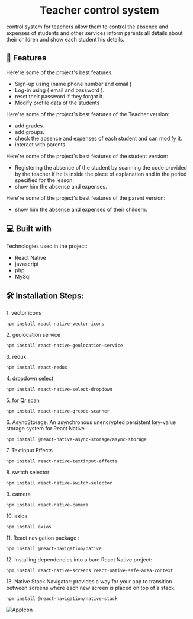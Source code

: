 <h1 align="center" id="title">Teacher control system</h1>

<p id="description">control system for teachers allow them to control the absence and expenses of students and other services inform parents all details about their children and show each student his details.</p>

  
  
<h2>🧐 Features</h2>

Here're some of the project's best features:

*   Sign-up using (name phone number and email )
*   Log-in using ( email and password ).
*   reset their password if they forgot it.
*   Modify profile data of the students

Here're some of the project's best features of the Teacher version:

* add grades.
* add groups.
* check the absence and expenses of each student and can modify it.
* interact with parents.
 
Here're some of the project's best features of the student version:

*   Registering the absence of the student by scanning the code provided by the teacher if he is inside the place of explanation and in the period specified for the lesson.
*   show him the absence and expenses.

Here're some of the project's best features of the parent version:

*   show him the absence and expenses of their childern.

 
  
<h2>💻 Built with</h2>

Technologies used in the project:

*   React Native
*   javascript
*   php
*   MySql


<h2>🛠️ Installation Steps:</h2>

<p>1. vector icons</p>

```
npm install react-native-vector-icons
```

<p>2. geolocation service</p>

```
npm install react-native-geolocation-service
```

<p>3. redux</p>

```
npm install react-redux
```

<p>4. dropdown select</p>

```
npm install react-native-select-dropdown
```

<p>5. for Qr scan</p>

```
npm install react-native-qrcode-scanner
```

<p>6. AsyncStorage: An asynchronous unencrypted persistent key-value storage system for React Native</p>

```
npm install @react-native-async-storage/async-storage
```

<p>7. Textinput Effects</p>

```
npm install react-native-textinput-effects
```

<p>8. switch selector</p>

```
npm install react-native-switch-selector
```

<p>9. camera</p>

```
npm install react-native-camera
```

<p>10. axios</p>

```
npm install axios
```

<p>11. React navigation package :</p>

```
npm install @react-navigation/native
```

<p>12. Installing dependencies into a bare React Native project:</p>

```
npm install react-native-screens react-native-safe-area-context
```

<p>13. Native Stack Navigator: provides a way for your app to transition between screens where each new screen is placed on top of a stack.</p>

```
npm install @react-navigation/native-stack
```

 ![AppIcon](https://github.com/chanceAhmedRagabsystem/Teacher-Control-System/assets/73564867/61ce89e7-3876-42aa-956f-b18323273f07)

